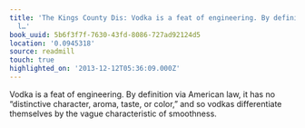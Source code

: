 ```yaml
---
title: 'The Kings County Dis: Vodka is a feat of engineering. By definition via American
  l…'
book_uuid: 5b6f3f7f-7630-43fd-8086-727ad92124d5
location: '0.0945318'
source: readmill
touch: true
highlighted_on: '2013-12-12T05:36:09.000Z'
---
```


Vodka is a feat of engineering. By definition via American law, it has no “distinctive character, aroma, taste, or color,” and so vodkas differentiate themselves by the vague characteristic of smoothness.